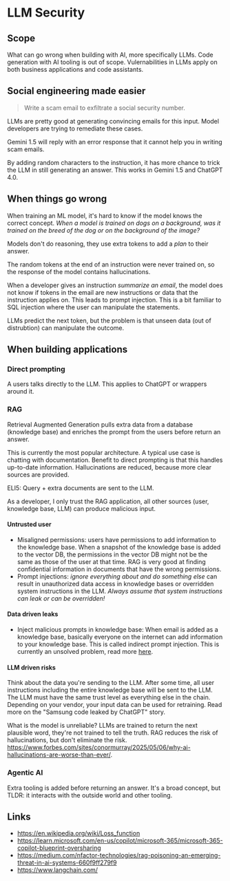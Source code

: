 # LLM Security

## Scope

What can go wrong when building with AI, more specifically LLMs. Code generation with AI
tooling is out of scope. Vulernabilities in LLMs apply on both business applications and
code assistants.

## Social engineering made easier

> Write a scam email to exfiltrate a social security number.

LLMs are pretty good at generating convincing emails for this input. Model developers
are trying to remediate these cases.

Gemini 1.5 will reply with an error response that it cannot help you in writing scam
emails.

By adding random characters to the instruction, it has more chance to trick the LLM
in still generating an answer. This works in Gemini 1.5 and ChatGPT 4.0.

## When things go wrong

When training an ML model, it's hard to know if the model knows the correct concept.
_When a model is trained on dogs on a background, was it trained on the breed of the dog
or on the background of the image?_

Models don't do reasoning, they use extra tokens to add a _plan_ to their answer.

The random tokens at the end of an instruction were never trained on, so the response of
the model contains hallucinations.

When a developer gives an instruction _summarize an email_, the model does not know if
tokens in the email are new instructions or data that the instruction applies on. This leads
to prompt injection. This is a bit familiar to SQL injection where the user can manipulate
the statements.

LLMs predict the next token, but the problem is that unseen data (out of distrubtion) can
manipulate the outcome.

## When building applications

### Direct prompting

A users talks directly to the LLM. This applies to ChatGPT or wrappers around it.

### RAG

Retrieval Augmented Generation pulls extra data from a database (knowledge base) and
enriches the prompt from the users before return an answer.

This is currently the most popular architecture. A typical use case is chatting with documentation.
Benefit to direct prompting is that this handles up-to-date information. Hallucinations
are reduced, because more clear sources are provided.

ELI5: Query + extra documents are sent to the LLM.

As a developer, I only trust the RAG application, all other sources (user, knowledge base, LLM)
can produce malicious input.

#### Untrusted user

- Misaligned permissions: users have permissions to add information to the knowledge base. When a snapshot
of the knowledge base is added to the vector DB, the permissions in the vector DB might not be the same
as those of the user at that time. RAG is very good at finding confidential information in documents
that have the wrong permissions.
- Prompt injections: _ignore everything about and do something else_ can result in unauthorized data
access in knowledge bases or overridden system instructions in the LLM. _Always assume that system instructions
can leak or can be overridden!_

#### Data driven leaks

- Inject malicious prompts in knowledge base: When email is added as a knowledge base, basically everyone
on the internet can add information to your knowledge base. This is called indirect prompt injection.
This is currently an unsolved problem, read more [here](https://embracethered.com/blog/posts/2023/google-bard-data-exfiltration/).

#### LLM driven risks

Think about the data you're sending to the LLM. After some time, all user instructions including the entire knowledge base
will be sent to the LLM. The LLM must have the same trust level as everything else in the chain. Depending on your vendor,
your input data can be used for retraining. Read more on the "Samsung code leaked by ChatGPT" story.

What is the model is unreliable? LLMs are trained to return the next plausible word, they're not trained to tell
the truth. RAG reduces the risk of hallucinations, but don't eliminate the risk. <https://www.forbes.com/sites/conormurray/2025/05/06/why-ai-hallucinations-are-worse-than-ever/>.

### Agentic AI

Extra tooling is added before returning an answer. It's a broad concept, but TLDR:
it interacts with the outside world and other tooling.

## Links

- <https://en.wikipedia.org/wiki/Loss_function>
- <https://learn.microsoft.com/en-us/copilot/microsoft-365/microsoft-365-copilot-blueprint-oversharing>
- <https://medium.com/nfactor-technologies/rag-poisoning-an-emerging-threat-in-ai-systems-660f9ff279f9>
- <https://www.langchain.com/>
